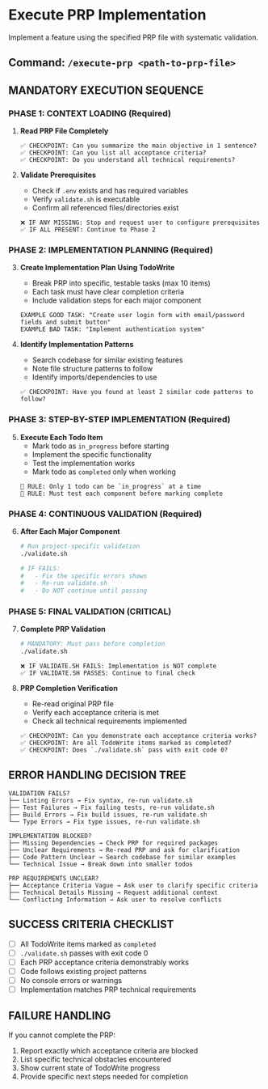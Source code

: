 # Execute PRP Implementation

Implement a feature using the specified PRP file with systematic validation.

## Command: `/execute-prp <path-to-prp-file>`

## MANDATORY EXECUTION SEQUENCE

### PHASE 1: CONTEXT LOADING (Required)
1. **Read PRP File Completely**
   ```
   ✅ CHECKPOINT: Can you summarize the main objective in 1 sentence?
   ✅ CHECKPOINT: Can you list all acceptance criteria?
   ✅ CHECKPOINT: Do you understand all technical requirements?
   ```

2. **Validate Prerequisites**
   - Check if `.env` exists and has required variables
   - Verify `validate.sh` is executable
   - Confirm all referenced files/directories exist
   ```
   ❌ IF ANY MISSING: Stop and request user to configure prerequisites
   ✅ IF ALL PRESENT: Continue to Phase 2
   ```

### PHASE 2: IMPLEMENTATION PLANNING (Required)
3. **Create Implementation Plan Using TodoWrite**
   - Break PRP into specific, testable tasks (max 10 items)
   - Each task must have clear completion criteria
   - Include validation steps for each major component
   ```
   EXAMPLE GOOD TASK: "Create user login form with email/password fields and submit button"
   EXAMPLE BAD TASK: "Implement authentication system"
   ```

4. **Identify Implementation Patterns**
   - Search codebase for similar existing features
   - Note file structure patterns to follow
   - Identify imports/dependencies to use
   ```
   ✅ CHECKPOINT: Have you found at least 2 similar code patterns to follow?
   ```

### PHASE 3: STEP-BY-STEP IMPLEMENTATION (Required)
5. **Execute Each Todo Item**
   - Mark todo as `in_progress` before starting
   - Implement the specific functionality
   - Test the implementation works
   - Mark todo as `completed` only when working
   ```
   🔄 RULE: Only 1 todo can be `in_progress` at a time
   🔄 RULE: Must test each component before marking complete
   ```

### PHASE 4: CONTINUOUS VALIDATION (Required)
6. **After Each Major Component**
   ```bash
   # Run project-specific validation
   ./validate.sh
   
   # IF FAILS:
   #   - Fix the specific errors shown
   #   - Re-run validate.sh
   #   - Do NOT continue until passing
   ```

### PHASE 5: FINAL VALIDATION (CRITICAL)
7. **Complete PRP Validation**
   ```bash
   # MANDATORY: Must pass before completion
   ./validate.sh
   ```
   ```
   ❌ IF VALIDATE.SH FAILS: Implementation is NOT complete
   ✅ IF VALIDATE.SH PASSES: Continue to final check
   ```

8. **PRP Completion Verification**
   - Re-read original PRP file
   - Verify each acceptance criteria is met
   - Check all technical requirements implemented
   ```
   ✅ CHECKPOINT: Can you demonstrate each acceptance criteria works?
   ✅ CHECKPOINT: Are all TodoWrite items marked as completed?
   ✅ CHECKPOINT: Does `./validate.sh` pass with exit code 0?
   ```

## ERROR HANDLING DECISION TREE

```
VALIDATION FAILS?
├── Linting Errors → Fix syntax, re-run validate.sh
├── Test Failures → Fix failing tests, re-run validate.sh  
├── Build Errors → Fix build issues, re-run validate.sh
└── Type Errors → Fix type issues, re-run validate.sh

IMPLEMENTATION BLOCKED?
├── Missing Dependencies → Check PRP for required packages
├── Unclear Requirements → Re-read PRP and ask for clarification
├── Code Pattern Unclear → Search codebase for similar examples
└── Technical Issue → Break down into smaller todos

PRP REQUIREMENTS UNCLEAR?
├── Acceptance Criteria Vague → Ask user to clarify specific criteria
├── Technical Details Missing → Request additional context
└── Conflicting Information → Ask user to resolve conflicts
```

## SUCCESS CRITERIA CHECKLIST

- [ ] All TodoWrite items marked as `completed`
- [ ] `./validate.sh` passes with exit code 0
- [ ] Each PRP acceptance criteria demonstrably works
- [ ] Code follows existing project patterns
- [ ] No console errors or warnings
- [ ] Implementation matches PRP technical requirements

## FAILURE HANDLING

If you cannot complete the PRP:
1. Report exactly which acceptance criteria are blocked
2. List specific technical obstacles encountered  
3. Show current state of TodoWrite progress
4. Provide specific next steps needed for completion